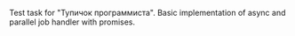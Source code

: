 Test task for "Тупичок программиста".
Basic implementation of async and parallel job handler with promises.
